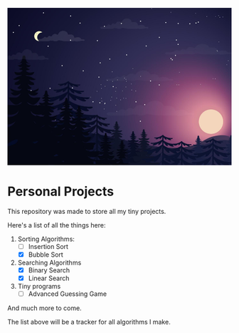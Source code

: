 ![Top Image](Assets/Background.png)

# Personal Projects

This repository was made to store all my tiny projects.

Here's a list of all the things here:

1. Sorting Algorithms:
   - [ ] Insertion Sort
   - [x] Bubble Sort

2. Searching Algorithms
   - [x] Binary Search
   - [x] Linear Search

3. Tiny programs
   - [ ] Advanced Guessing Game

And much more to come. 

The list above will be a tracker for all algorithms I make.

